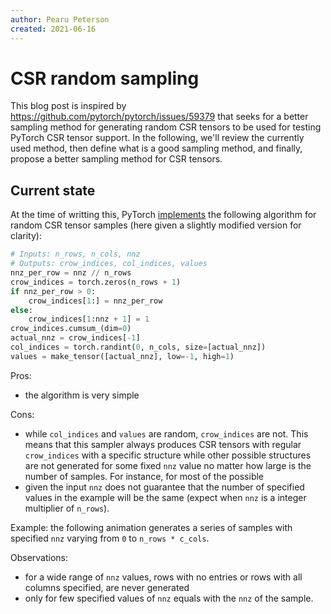 ```yaml
---
author: Pearu Peterson
created: 2021-06-16
---
```


# CSR random sampling

This blog post is inspired by https://github.com/pytorch/pytorch/issues/59379 that seeks
for a better sampling method for generating random CSR tensors to be used for testing PyTorch CSR
tensor support. In the following, we'll review the currently used method, then define what is a good sampling method,
and finally, propose a better sampling method for CSR tensors.

## Current state

At the time of writting this, PyTorch [implements](https://github.com/pytorch/pytorch/blob/8c4e78129ec8d71d587ac5d143ad17e4b95b3576/torch/testing/_internal/common_utils.py#L1068-L1092)
the following algorithm for random CSR tensor samples (here given a slightly modified version for clarity):

```python
# Inputs: n_rows, n_cols, nnz
# Outputs: crow_indices, col_indices, values
nnz_per_row = nnz // n_rows
crow_indices = torch.zeros(n_rows + 1)
if nnz_per_row > 0:
    crow_indices[1:] = nnz_per_row
else:
    crow_indices[1:nnz + 1] = 1
crow_indices.cumsum_(dim=0)
actual_nnz = crow_indices[-1]
col_indices = torch.randint(0, n_cols, size=[actual_nnz])
values = make_tensor([actual_nnz], low=-1, high=1)
```

Pros:
- the algorithm is very simple

Cons:
- while `col_indices` and `values` are random, `crow_indices` are not. This means that this sampler always
  produces CSR tensors with regular `crow_indices` with a specific structure while other possible structures are
  not generated for some fixed `nnz` value no matter how large is the number of samples. For instance, for most of the possible 
- given the input `nnz` does not guarantee that the number of specified values in the example will be the same
  (expect when `nnz` is a integer multiplier of `n_rows`).

Example: the following animation generates a series of samples with specified `nnz` varying from `0` to `n_rows * c_cols`.

Observations:
- for a wide range of `nnz` values, rows with no entries or rows with all columns specified, are never generated
- only for few specified values of `nnz` equals with the `nnz` of the sample.
